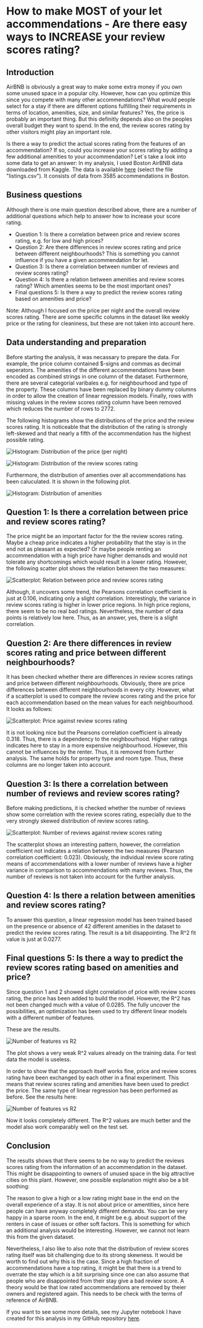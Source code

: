 # How to make MOST of your let accommendations - Are there easy ways to INCREASE your review scores rating?

## Introduction
AirBNB is obviously a great way to make some extra money if you own some unused space in a popular city. However, how can you optimize this since you compete with many other accommendations? What would people select for a stay if there are different options fulfilling their requirements in terms of location, amenities, size, and similar features? Yes, the price is probably an important thing. But this definitly depends also on the peoples overall budget they want to spend. In the end, the review scores rating by other visitors might play an important role.

Is there a way to predict the actual scores rating from the features of an accommendation? If so, could you increase your scores rating by adding a few additional amenities to your accommendation? Let´s take a look into some data to get an answer: In my analysis, I used Boston AirBNB data downloaded from Kaggle. The data is available [here](https://www.kaggle.com/airbnb/boston/data) (select the file "listings.csv"). It consists of data from 3585 accommendations in Boston.

## Business questions
Although there is one main question described above, there are a number of additional questions which help to answer how to increase your score rating.

* Question 1: Is there a correlation between price and review scores rating, e.g. for low and high prices?
* Question 2: Are there differences in review scores rating and price between different neighbourhoods? This is something you cannot influence if you have a given accommendation for let.
* Question 3: Is there a correlation between number of reviews and review scores rating?
* Question 4: Is there a relation between amenities and review scores rating? Which amenties seems to be the most important ones?
* Final questions 5: Is there a way to predict the review scores rating based on amenities and price?

Note: Although I focused on the price per night and the overall review scores rating. There are some specific columns in the dataset like weekly price or the rating for cleaniness, but these are not taken into account here. 

## Data understanding and preparation
Before starting the analysis, it was necassary to prepare the data. For example, the price column contained $-signs and commas as decimal seperators. The amenities of the different accommendations have been encoded as combined strings in one column of the dataset. Furthermore, there are several categorial varibales e.g. for neighbourhood and type of the property. These columns have been replaced by binary dummy columns in order to allow the creation of linear regression models. Finally, rows with missing values in the review scores rating column have been removed which reduces the number of rows to 2772.

The following histograms show the distributions of the price and the review scores rating. It is noticeable that the distribution of the rating is strongly left-skewed and that nearly a fifth of the accommendation has the highest possible rating.

![Histogram: Distribution of the price (per night)](./images/price_hist.png "Distribution of the price (per night)")

![Histogram: Distribution of the review scores rating](./images/review_scores_rating_hist.png "Distribution of the review scores rating")

Furthermore, the distribution of amenties over all accommendations has been caluculated. It is shown in the following plot.

![Histogram: Distribution of amenities](./images/amenities_hist.png "Distribution of amenities")

## Question 1: Is there a correlation between price and review scores rating?
The price might be an important factor for the the review scores rating. Maybe a cheap price indicates a higher probability that the stay is in the end not as pleasant as expected? Or maybe people renting an accommendation with a high price have higher demansds and would not tolerate any shortcomings which would result in a lower rating. However, the following scatter plot shows the relation between the two measures:

![Scatterplot: Relation between price and review scores rating](./images/question1.png "Relation between price and review scores rating")

Although, it uncovers some trend, the Pearsons correlation coefficient is just at 0.106, indicating only a slight correlation. Interestingly, the variance in review scores rating is higher in lower price regions. In high price regions, there seem to be no real bad ratings. Nevertheless, the number of data points is relatively low here. Thus, as an answer, yes, there is a slight correlation.

## Question 2: Are there differences in review scores rating and price between different neighbourhoods?
It has been checked whether there are differences in review scores ratings and price between different neighbourhoods. Obviously, there are price differences between different neighbourhoods in every city. However, what if a scatterplot is used to compare the review scores rating and the price for each accommendation based on the mean values for each neighbourhood. It looks as follows:

![Scatterplot: Price against review scores rating](./images/question2.png "Price against review scores rating")

It is not looking nice but the Pearsons correlation coefficient is already 0.318. Thus, there is a dependency to the neighbourhood. Higher ratings indicates here to stay in a more expensive neighbourhood. However, this cannot be influences by the renter. Thus, it is removed from further analysis. The same holds for property type and room type. Thus, these columns are no longer taken into account.

## Question 3: Is there a correlation between number of reviews and review scores rating?
Before making predictions, it is checked whether the number of reviews show some correlation with the review scores rating, especially due to the very strongly skewed distribution of review scores rating.

![Scatterplot: Number of reviews against review scores rating](./images/question3.png "Number of reviews against review scores rating")

The scatterplot shows an interesting pattern, however, the correlation coefficient not indicates a relation between the two measures (Pearson correlation coefficient: 0.023). Obviously, the individual review score rating means of accommendations with a lower number of reviews have a higher variance in comparison to accommendations with many reviews. Thus, the number of reviews is not taken into account for the further analysis.

## Question 4: Is there a relation between amenities and review scores rating?
To answer this question, a linear regression model has been trained based on the presence or absence of 42 different amenities in the dataset to predict the review scores rating. The result is a bit disappointing. The R^2 fit value is just at 0.0277.

## Final questions 5: Is there a way to predict the review scores rating based on amenities and price?
Since question 1 and 2 showed slight correlation of price with review scores rating, the price has been added to build the model. However, the R^2 has not been changed much with a value of 0.0285. The fully uncover the possibilities, an optimization has been used to try different linear models with a different number of features.

These are the results.

![Number of features vs R2](./images/question5-1.png "Number of features vs R2")

The plot shows a very weak R^2 values already on the training data. For test data the model is useless.

In order to show that the approach itself works fine, price and review scores rating have been exchanged by each other in a final experiment. This means that review scores rating and amenities have been used to predict the price. The same type of linear regression has been performed as before. See the results here:

![Number of features vs R2](./images/question5-2.png "Number of features vs R2")

Now it looks completely different. The R^2 values are much better and the model also work comparably well on the test set.

## Conclusion
The results shows that there seems to be no way to predict the reviews scores rating from the information of an accommendation in the dataset. This might be disappointing to owners of unused space in the big attractive cities on this plant. However, one possible explanation might also be a bit soothing:

The reason to give a high or a low rating might base in the end on the overall experience of a stay. It is not about price or amentities, since here people can have anyway completely different demands. You can be very happy in a sparse room. In the end, it might be e.g. about support of the renters in case of issues or other soft factors. This is something for which an additional analysis would be interesting. However, we cannot not learn this from the given dataset.

Nevertheless, I also like to also note that the distribution of review scores rating itself was bit challenging due to its strong skewness. It would be worth to find out why this is the case. Since a high fraction of accommendations have a top rating, it might be that there is a trend to overrate the stay which is a bit surprising since one can also assume that people who are disappointed from their stay give a bad review score. A theory would be that low rated accommendations are removed by theier owners and registered again. This needs to be check with the terms of reference of AirBNB.

If you want to see some more details, see my Jupyter notebook I have created for this analysis in my GitHub repository [here](https://github.com/MiRoDS/DataScience_Project1).
